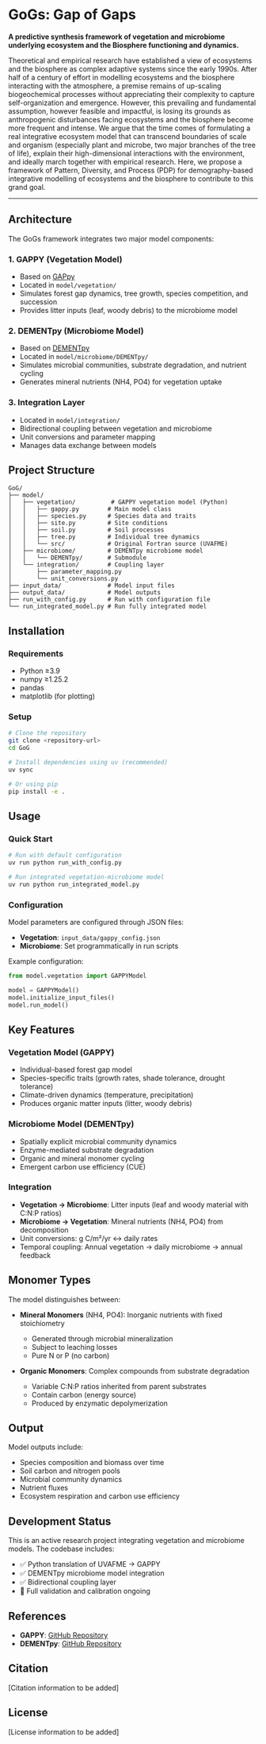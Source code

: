 # GoGs: Gap of Gaps
**A predictive synthesis framework of vegetation and microbiome underlying ecosystem and the Biosphere functioning and dynamics.**

Theoretical and empirical research have established a view of ecosystems and the biosphere as complex adaptive systems since the early 1990s. After half of a century of effort in modelling ecosystems and the biosphere interacting with the atmosphere, a premise remains of up-scaling biogeochemical processes without appreciating their complexity to capture self-organization and emergence. However, this prevailing and fundamental assumption, however feasible and impactful, is losing its grounds as anthropogenic disturbances facing ecosystems and the biosphere become more frequent and intense. We argue that the time comes of formulating a real integrative ecosystem model that can transcend boundaries of scale and organism (especially plant and microbe, two major branches of the tree of life), explain their high-dimensional interactions with the environment, and ideally march together with empirical research. Here, we propose a framework of Pattern, Diversity, and Process (PDP) for demography-based integrative modelling of ecosystems and the biosphere to contribute to this grand goal.

---

## Architecture

The GoGs framework integrates two major model components:

### 1. **GAPPY** (Vegetation Model)
- Based on [GAPpy](https://github.com/bioatmosphere/GAPpy.git)
- Located in `model/vegetation/`
- Simulates forest gap dynamics, tree growth, species competition, and succession
- Provides litter inputs (leaf, woody debris) to the microbiome model

### 2. **DEMENTpy** (Microbiome Model)
- Based on [DEMENTpy](https://github.com/DEMENT-Model/DEMENTpy)
- Located in `model/microbiome/DEMENTpy/`
- Simulates microbial communities, substrate degradation, and nutrient cycling
- Generates mineral nutrients (NH4, PO4) for vegetation uptake

### 3. **Integration Layer**
- Located in `model/integration/`
- Bidirectional coupling between vegetation and microbiome
- Unit conversions and parameter mapping
- Manages data exchange between models

## Project Structure

```
GoG/
├── model/
│   ├── vegetation/          # GAPPY vegetation model (Python)
│   │   ├── gappy.py        # Main model class
│   │   ├── species.py      # Species data and traits
│   │   ├── site.py         # Site conditions
│   │   ├── soil.py         # Soil processes
│   │   ├── tree.py         # Individual tree dynamics
│   │   └── src/            # Original Fortran source (UVAFME)
│   ├── microbiome/         # DEMENTpy microbiome model
│   │   └── DEMENTpy/       # Submodule
│   └── integration/        # Coupling layer
│       ├── parameter_mapping.py
│       └── unit_conversions.py
├── input_data/             # Model input files
├── output_data/            # Model outputs
├── run_with_config.py      # Run with configuration file
└── run_integrated_model.py # Run fully integrated model
```

## Installation

### Requirements
- Python ≥3.9
- numpy ≥1.25.2
- pandas
- matplotlib (for plotting)

### Setup

```bash
# Clone the repository
git clone <repository-url>
cd GoG

# Install dependencies using uv (recommended)
uv sync

# Or using pip
pip install -e .
```

## Usage

### Quick Start

```bash
# Run with default configuration
uv run python run_with_config.py

# Run integrated vegetation-microbiome model
uv run python run_integrated_model.py
```

### Configuration

Model parameters are configured through JSON files:

- **Vegetation**: `input_data/gappy_config.json`
- **Microbiome**: Set programmatically in run scripts

Example configuration:

```python
from model.vegetation import GAPPYModel

model = GAPPYModel()
model.initialize_input_files()
model.run_model()
```

## Key Features

### Vegetation Model (GAPPY)
- Individual-based forest gap model
- Species-specific traits (growth rates, shade tolerance, drought tolerance)
- Climate-driven dynamics (temperature, precipitation)
- Produces organic matter inputs (litter, woody debris)

### Microbiome Model (DEMENTpy)
- Spatially explicit microbial community dynamics
- Enzyme-mediated substrate degradation
- Organic and mineral monomer cycling
- Emergent carbon use efficiency (CUE)

### Integration
- **Vegetation → Microbiome**: Litter inputs (leaf and woody material with C:N:P ratios)
- **Microbiome → Vegetation**: Mineral nutrients (NH4, PO4) from decomposition
- Unit conversions: g C/m²/yr ↔ daily rates
- Temporal coupling: Annual vegetation → daily microbiome → annual feedback

## Monomer Types

The model distinguishes between:

- **Mineral Monomers** (NH4, PO4): Inorganic nutrients with fixed stoichiometry
  - Generated through microbial mineralization
  - Subject to leaching losses
  - Pure N or P (no carbon)

- **Organic Monomers**: Complex compounds from substrate degradation
  - Variable C:N:P ratios inherited from parent substrates
  - Contain carbon (energy source)
  - Produced by enzymatic depolymerization

## Output

Model outputs include:
- Species composition and biomass over time
- Soil carbon and nitrogen pools
- Microbial community dynamics
- Nutrient fluxes
- Ecosystem respiration and carbon use efficiency

## Development Status

This is an active research project integrating vegetation and microbiome models. The codebase includes:
- ✅ Python translation of UVAFME → GAPPY
- ✅ DEMENTpy microbiome model integration
- ✅ Bidirectional coupling layer
- 🚧 Full validation and calibration ongoing

## References

- **GAPPY**: [GitHub Repository](https://github.com/bioatmosphere/GAPpy.git)
- **DEMENTpy**: [GitHub Repository](https://github.com/DEMENT-Model/DEMENTpy)

## Citation

[Citation information to be added]

## License

[License information to be added]
